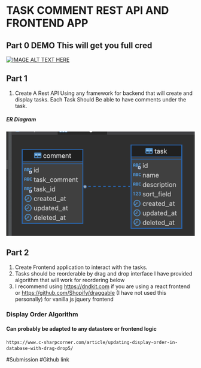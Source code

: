 # TASK COMMENT REST API AND FRONTEND APP
## Part 0 DEMO This will get you full cred
[![IMAGE ALT TEXT HERE](https://img.youtube.com/vi/Cm-j0fvcMFs/0.jpg)](https://www.youtube.com/watch?v=Cm-j0fvcMFs)
## Part 1
1. Create A Rest API Using any framework for backend that will create and display tasks. Each Task Should Be able to have comments under the task.

##### ER Diagram
![alt text](https://github.com/marvinh-csun/assignment_1_Fall2023/blob/main/ERDiagram.png)

## Part 2
1. Create Frontend application to interact with the tasks.
2. Tasks should be reorderable by drag and drop interface I have provided algorithm that will work for reordering below
3. I recommend using https://dndkit.com if you are using a react frontend or https://github.com/Shopify/draggable (I have not used this personally) for vanilla js jquery frontend

### Display Order Algorithm
#### Can probably be adapted to any datastore or frontend logic
```
https://www.c-sharpcorner.com/article/updating-display-order-in-database-with-drag-drop5/
```
#Submission
#Github link
